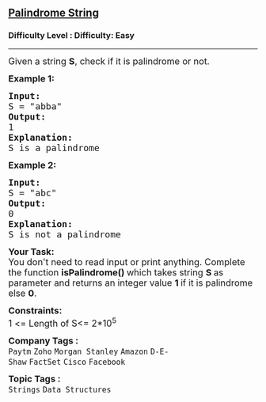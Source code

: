 <h2><a href="https://www.geeksforgeeks.org/problems/palindrome-string0817/1">Palindrome String</a></h2><h3>Difficulty Level : Difficulty: Easy</h3><hr><div class="problems_problem_content__Xm_eO"><p><span style="font-size: 18px;">Given a string <strong>S</strong>, check if it is palindrome or not.</span></p>
<p><span style="font-size: 18px;"><strong>Example 1:</strong></span></p>
<pre><span style="font-size: 18px;"><strong>Input:</strong> <br>S = "abba"
<strong>Output:</strong> <br>1
<strong>Explanation: <br></strong>S is a palindrome</span></pre>
<p><span style="font-size: 18px;"><strong>Example 2:</strong></span></p>
<pre><span style="font-size: 18px;"><strong>Input:</strong> <br>S = "abc" 
<strong>Output:</strong> <br>0
<strong>Explanation: <br></strong>S is not a palindrome</span></pre>
<p><span style="font-size: 18px;"><strong>Your Task: </strong><br>You don't need to read input or print anything. Complete the function <strong>isPalindrome() </strong>which takes string <strong>S </strong>as parameter&nbsp;and returns an integer value <strong>1 </strong>if it is palindrome else <strong>0</strong>.</span></p>
<p><span style="font-size: 18px;"><strong>Constraints:</strong><br>1 &lt;= Length of S&lt;= 2*10<sup>5</sup></span></p></div><p><span style=font-size:18px><strong>Company Tags : </strong><br><code>Paytm</code>&nbsp;<code>Zoho</code>&nbsp;<code>Morgan Stanley</code>&nbsp;<code>Amazon</code>&nbsp;<code>D-E-Shaw</code>&nbsp;<code>FactSet</code>&nbsp;<code>Cisco</code>&nbsp;<code>Facebook</code>&nbsp;<br><p><span style=font-size:18px><strong>Topic Tags : </strong><br><code>Strings</code>&nbsp;<code>Data Structures</code>&nbsp;